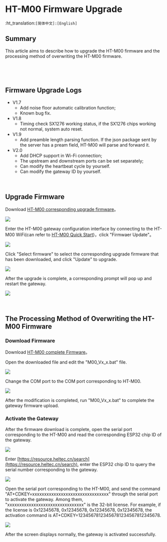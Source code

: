 # HT-M00 Firmware Upgrade

:ht_translation:`[简体中文]:[English]`


## Summary

This article aims to describe how to upgrade the HT-M00 firmware and the processing method of overwriting the HT-M00 firmware.

```Tip:: Since the HT-M00 firmware version V1.8 has updated the gateway activation code algorithm. Therefore, upgrading from V1.7 and below to V1.8 and above requires reactivating the HT-M00 gateway. Please send the gateway ESP32 chip ID to "support@heltec.cn", we will recalculate the activation code for you and upload it to the server.

```

```Tip:: If your gateway ID is occupied, in order to avoid occupying other gateway IDs when modifying the gateway ID, please modify the "FFFF" part in the middle, thank you!

```

&nbsp;

## Firmware Upgrade Logs

- V1.7
  - Add noise floor automatic calibration function;
  - Known bug fix.
- V1.8
  - Timing check SX1276 working status, if the SX1276 chips working not normal, system auto reset.
- V1.9
  - Add preamble length parsing function. If the json package sent by the server has a pream field, HT-M00 will parse and forward it.
- V2.0
  - Add DHCP support in Wi-Fi connection;
  - The upstream and downstream ports can be set separately;
  - Can modify the heartbeat cycle by yourself.
  - Can modify the gateway ID by yourself.

&nbsp;

## Upgrade Firmware

Download [HT-M00 corresponding upgrade firmware](https://resource.heltec.cn/download/HT-M00/firmware)。

![](img/update_firmware/01.png)

Enter the HT-M00 gateway configuration interface by connecting to the HT-M00 WiFi(can refer to [HT-M00 Quick Start](https://heltec-automation-docs.readthedocs.io/en/latest/gateway/ht-m00/quick_start.html))，click "Firmwaer Update"。

![](img/update_firmware/02.png)

Click "Select firmware" to select the corresponding upgrade firmware that has been downloaded, and click "Update" to upgrade.

![](img/update_firmware/03.png)

After the upgrade is complete, a corresponding prompt will pop up and restart the gateway.

![](img/update_firmware/04.png)

&nbsp;

## The Processing Method of Overwriting the HT-M00 Firmware

### Download Firmware

Download [HT-M00 complete Firmware](https://resource.heltec.cn/download/HT-M00/firmware/complete_firmware)。

Open the downloaded file and edit the "M00_Vx_x.bat" file.

![](img/update_firmware/05.png)

Change the COM port to the COM port corresponding to HT-M00.

![](img/update_firmware/06.png)

After the modification is completed, run "M00_Vx_x.bat" to complete the gateway firmware upload.

### Activate the Gateway

After the firmware download is complete, open the serial port corresponding to the HT-M00 and read the corresponding ESP32 chip ID of the gateway.

![](img/update_firmware/07.png)

Enter [https://resource.heltec.cn/search](https://resource.heltec.cn/search), enter the ESP32 chip ID to query the serial number corresponding to the gateway.

![](img/update_firmware/08.png)

Open the serial port corresponding to the HT-M00, and send the command "AT+CDKEY=xxxxxxxxxxxxxxxxxxxxxxxxxxxxxxxx" through the serial port to activate the gateway. Among them, "xxxxxxxxxxxxxxxxxxxxxxxxxxxxxxxx" is the 32-bit license. For example, if the license is 0x12345678, 0x12345678, 0x12345678, 0x12345678, the activation command is AT+CDKEY=12345678123456781234567812345678.

![](img/update_firmware/09.png)

After the screen displays normally, the gateway is activated successfully.



```Tip:: For lower version firmware, the firmware can be upgraded according to the "firmware upgrade" method.

```

